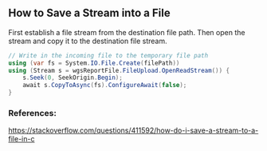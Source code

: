 ## How to Save a Stream into a File

First establish a file stream from the destination file path. Then open the stream and copy it to the destination file stream.

```C#
// Write in the incoming file to the temporary file path
using (var fs = System.IO.File.Create(filePath))
using (Stream s = wgsReportFile.FileUpload.OpenReadStream()) {
	s.Seek(0, SeekOrigin.Begin);
	await s.CopyToAsync(fs).ConfigureAwait(false);
}
```

### References:

https://stackoverflow.com/questions/411592/how-do-i-save-a-stream-to-a-file-in-c
